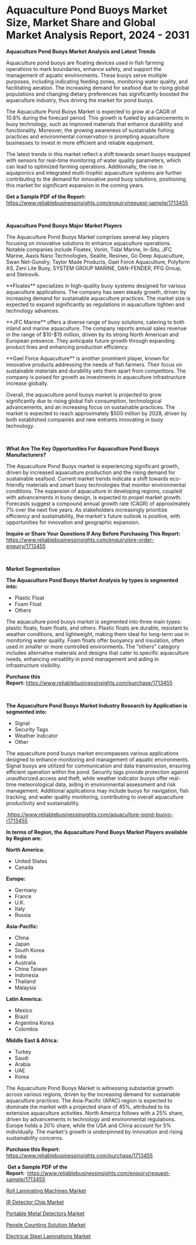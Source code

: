 <p><h1>Aquaculture Pond Buoys Market Size, Market Share and Global Market Analysis Report, 2024 - 2031</h1></p><p><strong>Aquaculture Pond Buoys Market Analysis and Latest Trends</strong></p>
<p><p>Aquaculture pond buoys are floating devices used in fish farming operations to mark boundaries, enhance safety, and support the management of aquatic environments. These buoys serve multiple purposes, including indicating feeding zones, monitoring water quality, and facilitating aeration. The increasing demand for seafood due to rising global populations and changing dietary preferences has significantly boosted the aquaculture industry, thus driving the market for pond buoys. </p><p>The Aquaculture Pond Buoys Market is expected to grow at a CAGR of 10.8% during the forecast period. This growth is fueled by advancements in buoy technology, such as improved materials that enhance durability and functionality. Moreover, the growing awareness of sustainable fishing practices and environmental conservation is prompting aquaculture businesses to invest in more efficient and reliable equipment. </p><p>The latest trends in this market reflect a shift towards smart buoys equipped with sensors for real-time monitoring of water quality parameters, which can lead to optimized farming operations. Additionally, the rise in aquaponics and integrated multi-trophic aquaculture systems are further contributing to the demand for innovative pond buoy solutions, positioning this market for significant expansion in the coming years.</p></p>
<p><strong>Get a Sample PDF of the Report:&nbsp;</strong> <a href="https://www.reliablebusinessinsights.com/enquiry/request-sample/1713455?utm_campaign=1119&utm_medium=2&utm_source=Github&utm_content=ia&utm_term=22102024&utm_id=aquaculture-pond-buoys">https://www.reliablebusinessinsights.com/enquiry/request-sample/1713455</a></p>
<p>&nbsp;</p>
<p><strong>Aquaculture Pond Buoys Major Market Players</strong></p>
<p><p>The Aquaculture Pond Buoys Market comprises several key players focusing on innovative solutions to enhance aquaculture operations. Notable companies include Floatex, Vonin, Tidal Marine, In-Situ, JFC Marine, Aaxis Nano Technologies, Sealite, Resinex, Go Deep Aquaculture, Swan Net-Gundry, Taylor Made Products, Gael Force Aquaculture, Polyform AS, Zeni Lite Buoy, SYSTEM GROUP MARINE, DAN-FENDER, PFG Group, and Steinsvik.</p><p>**Floatex** specializes in high-quality buoy systems designed for various aquaculture applications. The company has seen steady growth, driven by increasing demand for sustainable aquaculture practices. The market size is expected to expand significantly as regulations in aquaculture tighten and technology advances.</p><p>**JFC Marine** offers a diverse range of buoy solutions, catering to both inland and marine aquaculture. The company reports annual sales revenue in the range of $10-$15 million, driven by its strong North American and European presence. They anticipate future growth through expanding product lines and enhancing production efficiency.</p><p>**Gael Force Aquaculture** is another prominent player, known for innovative products addressing the needs of fish farmers. Their focus on sustainable materials and durability sets them apart from competitors. The company is poised for growth as investments in aquaculture infrastructure increase globally.</p><p>Overall, the aquaculture pond buoys market is projected to grow significantly due to rising global fish consumption, technological advancements, and an increasing focus on sustainable practices. The market is expected to reach approximately $500 million by 2028, driven by both established companies and new entrants innovating in buoy technology.</p></p>
<p>&nbsp;</p>
<p><strong>What Are The Key Opportunities For Aquaculture Pond Buoys Manufacturers?</strong></p>
<p><p>The Aquaculture Pond Buoys market is experiencing significant growth, driven by increased aquaculture production and the rising demand for sustainable seafood. Current market trends indicate a shift towards eco-friendly materials and smart buoy technologies that monitor environmental conditions. The expansion of aquaculture in developing regions, coupled with advancements in buoy design, is expected to propel market growth. Forecasts suggest a compound annual growth rate (CAGR) of approximately 7% over the next five years. As stakeholders increasingly prioritize efficiency and sustainability, the market's future outlook is positive, with opportunities for innovation and geographic expansion.</p></p>
<p><strong>Inquire or Share Your Questions If Any Before Purchasing This Report:</strong> <a href="https://www.reliablebusinessinsights.com/enquiry/pre-order-enquiry/1713455?utm_campaign=1119&utm_medium=2&utm_source=Github&utm_content=ia&utm_term=22102024&utm_id=aquaculture-pond-buoys">https://www.reliablebusinessinsights.com/enquiry/pre-order-enquiry/1713455</a></p>
<p>&nbsp;</p>
<p><strong>Market Segmentation</strong></p>
<p><strong>The Aquaculture Pond Buoys Market Analysis by types is segmented into:</strong></p>
<p><ul><li>Plastic Float</li><li>Foam Float</li><li>Others</li></ul></p>
<p><p>The aquaculture pond buoys market is segmented into three main types: plastic floats, foam floats, and others. Plastic floats are durable, resistant to weather conditions, and lightweight, making them ideal for long-term use in monitoring water quality. Foam floats offer buoyancy and insulation, often used in smaller or more controlled environments. The "others" category includes alternative materials and designs that cater to specific aquaculture needs, enhancing versatility in pond management and aiding in infrastructure visibility.</p></p>
<p><strong>Purchase this Report:&nbsp;</strong><a href="https://www.reliablebusinessinsights.com/purchase/1713455?utm_campaign=1119&utm_medium=2&utm_source=Github&utm_content=ia&utm_term=22102024&utm_id=aquaculture-pond-buoys">https://www.reliablebusinessinsights.com/purchase/1713455</a></p>
<p>&nbsp;</p>
<p><strong>The Aquaculture Pond Buoys Market Industry Research by Application is segmented into:</strong></p>
<p><ul><li>Signal</li><li>Security Tags</li><li>Weather Indicator</li><li>Other</li></ul></p>
<p><p>The aquaculture pond buoys market encompasses various applications designed to enhance monitoring and management of aquatic environments. Signal buoys are utilized for communication and data transmission, ensuring efficient operation within the pond. Security tags provide protection against unauthorized access and theft, while weather indicator buoys offer real-time meteorological data, aiding in environmental assessment and risk management. Additional applications may include buoys for navigation, fish tracking, and water quality monitoring, contributing to overall aquaculture productivity and sustainability.</p></p>
<p><a href="https://www.reliablebusinessinsights.com/aquaculture-pond-buoys-r1713455?utm_campaign=1119&utm_medium=2&utm_source=Github&utm_content=ia&utm_term=22102024&utm_id=aquaculture-pond-buoys">&nbsp;https://www.reliablebusinessinsights.com/aquaculture-pond-buoys-r1713455</a></p>
<p><strong>In terms of Region, the Aquaculture Pond Buoys Market Players available by Region are:</strong></p>
<p>
    <p> <strong> North America: </strong>
        <ul>
            <li>United States</li>
            <li>Canada</li>
        </ul>
        </p> 
    <p> <strong> Europe: </strong>
        <ul>
            <li>Germany</li>
            <li>France</li>
            <li>U.K.</li>
            <li>Italy</li>
            <li>Russia</li>
        </ul>
        </p> 
    <p> <strong> Asia-Pacific: </strong>
        <ul>
            <li>China</li>
            <li>Japan</li>
            <li>South Korea</li>
            <li>India</li>
            <li>Australia</li>
            <li>China Taiwan</li>
            <li>Indonesia</li>
            <li>Thailand</li>
            <li>Malaysia</li>
        </ul>
        </p> 
    <p> <strong> Latin America: </strong>
        <ul>
            <li>Mexico</li>
            <li>Brazil</li>
            <li>Argentina Korea</li>
            <li>Colombia</li>
        </ul>
        </p> 
    <p> <strong> Middle East & Africa: </strong>
        <ul>
            <li>Turkey</li>
            <li>Saudi</li>
            <li>Arabia</li>
            <li>UAE</li>
            <li>Korea</li>
        </ul>
    </p>
    </p>
<p><p>The Aquaculture Pond Buoys Market is witnessing substantial growth across various regions, driven by the increasing demand for sustainable aquaculture practices. The Asia-Pacific (APAC) region is expected to dominate the market with a projected share of 45%, attributed to its extensive aquaculture activities. North America follows with a 25% share, driven by advancements in technology and environmental regulations. Europe holds a 20% share, while the USA and China account for 5% individually. The market's growth is underpinned by innovation and rising sustainability concerns.</p></p>
<p><strong>Purchase this Report: </strong><a href="https://www.reliablebusinessinsights.com/purchase/1713455?utm_campaign=1119&utm_medium=2&utm_source=Github&utm_content=ia&utm_term=22102024&utm_id=aquaculture-pond-buoys">https://www.reliablebusinessinsights.com/purchase/1713455</a></p>
<p>&nbsp;<strong>Get a Sample PDF of the Report:&nbsp;&nbsp;</strong><a href="https://www.reliablebusinessinsights.com/enquiry/request-sample/1713455?utm_campaign=1119&utm_medium=2&utm_source=Github&utm_content=ia&utm_term=22102024&utm_id=aquaculture-pond-buoys">https://www.reliablebusinessinsights.com/enquiry/request-sample/1713455</a></p>
<p><strong></strong></p>
<p><p><a href="https://www.linkedin.com/pulse/roll-laminating-machines-market-size-type-product-global-industry-g2oqc?utm_campaign=1119&utm_medium=2&utm_source=Github&utm_content=ia&utm_term=22102024&utm_id=aquaculture-pond-buoys">Roll Laminating Machines Market</a></p><p><a href="https://github.com/fendtankandh/Market-Research-Report-List-1/blob/main/ir-detector-chip-market.md?utm_campaign=1119&utm_medium=2&utm_source=Github&utm_content=ia&utm_term=22102024&utm_id=aquaculture-pond-buoys">IR Detector Chip Market</a></p><p><a href="https://issuu.com/reportprime-2/docs/portable-metal-detectors-market-siz_39648d265adadc?utm_campaign=1119&utm_medium=2&utm_source=Github&utm_content=ia&utm_term=22102024&utm_id=aquaculture-pond-buoys">Portable Metal Detectors Market</a></p><p><a href="https://github.com/catusaesianou/Market-Research-Report-List-1/blob/main/people-counting-solution-market.md?utm_campaign=1119&utm_medium=2&utm_source=Github&utm_content=ia&utm_term=22102024&utm_id=aquaculture-pond-buoys">People Counting Solution Market</a></p><p><a href="https://www.linkedin.com/pulse/electrical-steel-laminations-industry-insights-report-analyzing-umdrc?utm_campaign=1119&utm_medium=2&utm_source=Github&utm_content=ia&utm_term=22102024&utm_id=aquaculture-pond-buoys">Electrical Steel Laminations Market</a></p></p>